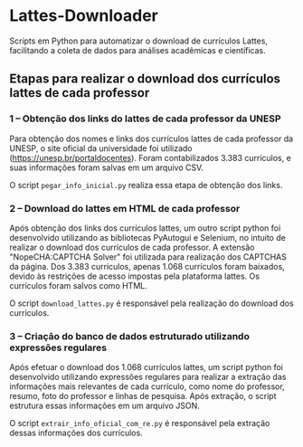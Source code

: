 # Lattes-Downloader
Scripts em Python para automatizar o download de currículos Lattes, facilitando a coleta de dados para análises acadêmicas e científicas.

## Etapas para realizar o download dos currículos lattes de cada professor

### 1	– Obtenção dos links do lattes de cada professor da UNESP

Para obtenção dos nomes e links dos currículos lattes de cada professor da UNESP, o site oficial da universidade foi utilizado (https://unesp.br/portaldocentes). Foram contabilizados 3.383 currículos, e suas informações foram salvas em um arquivo CSV.

O script `pegar_info_inicial.py` realiza essa etapa de obtenção dos links.

### 2	– Download do lattes em HTML de cada professor

Após obtenção dos links dos currículos lattes, um outro script python foi desenvolvido utilizando as bibliotecas PyAutogui e Selenium, no intuito de realizar o download dos currículos de cada professor. A extensão "NopeCHA:CAPTCHA Solver" foi utilizada para realização dos CAPTCHAS da página. Dos 3.383 currículos, apenas 1.068 currículos foram baixados, devido às restrições de acesso impostas pela plataforma lattes. Os currículos foram salvos como HTML.

O script `download_lattes.py` é responsável pela realização do download dos currículos.

### 3	– Criação do banco de dados estruturado utilizando expressões regulares

Após efetuar o download dos 1.068 currículos lattes, um script python foi desenvolvido utilizando expressões regulares para realizar a extração das informações mais relevantes de cada currículo, como nome do professor, resumo, foto do professor e linhas de pesquisa. Após extração, o script estrutura essas informações em um arquivo JSON. 

O script `extrair_info_oficial_com_re.py` é responsável pela extração dessas informações dos currículos.
